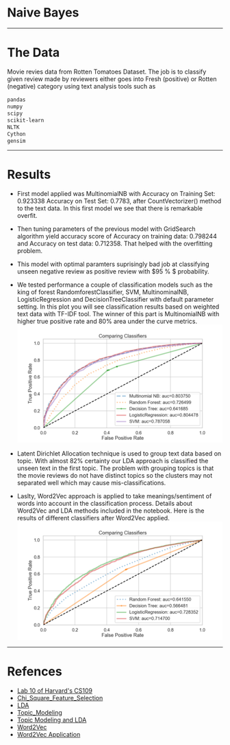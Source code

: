 # Naive Bayes

-----

# The Data

Movie revies data from Rotten Tomatoes Dataset. The job is to classify given review made by reviewers either goes into Fresh (positive) or Rotten (negative) category using text analysis tools such as 

    pandas
    numpy
    scipy
    scikit-learn 
    NLTK
    Cython
    gensim


----

# Results
- First model applied was MultinomialNB with  Accuracy on Training Set: 0.923338
Accuracy on Test Set: 0.7783, after CountVectorizer() method to the text data. In this first model we see that there is remarkable overfit.

- Then tuning parameters of the previous model with GridSearch algorithm yield accuracy score of Accuracy on training data: 0.798244 and Accuracy on test data:     0.712358. That helped with the overfitting problem.

- This model with optimal paramters suprisingly bad job at classifying unseen negative review as positive review with $95 \% $ probability.

- We tested performance a couple of classification models such as the king of forest RandomforestClassifier, SVM, MultinominalNB, LogisticRegression and DecisionTreeClassifier with default parameter setting. In this plot you will see classification results based on weighted text data with TF-IDF tool. The winner of this part is MultinomialNB with higher true positive rate and $80\%$ area under the curve metrics.
![Test1.png](Test1.png)

- Latent Dirichlet Allocation technique is used to group text data based on topic. With almost $82\%$ certainty our LDA approach is classified the unseen text in the first topic. The problem with grouping topics is that the movie reviews do not have distinct topics so the clusters may not separated well which may cause mis-classifications.

- Laslty, Word2Vec approach is applied to take meanings/sentiment of words into account in the classification process. Details about Word2Vec and LDA methods included in the notebook. Here is the results of different classifiers after Word2Vec applied.
![Word2Vec.png](Word2Vec.png)

---- 

# Refences

- [Lab 10 of Harvard's CS109](https://github.com/cs109/2015lab10)
- [Chi_Square_Feature_Selection](http://nlp.stanford.edu/IR-book/html/htmledition/feature-selectionchi2-feature-selection-1.html)
- [LDA](https://towardsdatascience.com/light-on-math-machine-learning-intuitive-guide-to-latent-dirichlet-allocation-437c81220158)
- [Topic_Modeling](https://medium.com/nanonets/topic-modeling-with-lsa-psla-lda-and-lda2vec-555ff65b0b05)
- [Topic Modeling and LDA](https://towardsdatascience.com/topic-modeling-and-latent-dirichlet-allocation-in-python-9bf156893c24)
- [Word2Vec](http://kavita-ganesan.com/gensim-word2vec-tutorial-starter-code/#.XCu59PxOnUI)
- [Word2Vec Application](https://www.kaggle.com/c/word2vec-nlp-tutorial#setting-up-your-system)

